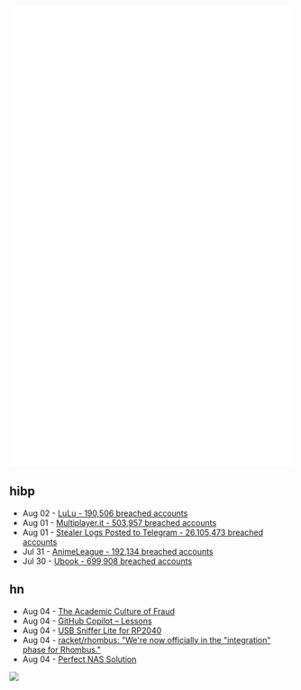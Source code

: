 ![Metrics](https://raw.githubusercontent.com/phixion/phixion/master/metrics.svg)

## hibp

<!--
for https://github.com/phixion/phixion/blob/main/.github/workflows/feeds.yml
-->
<!--START_SECTION:haveibeenpwnd-->
- Aug 02 - [LuLu - 190,506 breached accounts](https://haveibeenpwned.com/PwnedWebsites#LuLu)
- Aug 01 - [Multiplayer.it - 503,957 breached accounts](https://haveibeenpwned.com/PwnedWebsites#MultiplayerIt)
- Aug 01 - [Stealer Logs Posted to Telegram - 26,105,473 breached accounts](https://haveibeenpwned.com/PwnedWebsites#TelegramStealerLogs)
- Jul 31 - [AnimeLeague - 192,134 breached accounts](https://haveibeenpwned.com/PwnedWebsites#AnimeLeague)
- Jul 30 - [Ubook - 699,908 breached accounts](https://haveibeenpwned.com/PwnedWebsites#Ubook)
<!--END_SECTION:haveibeenpwnd-->

## hn

<!--
for https://github.com/phixion/phixion/blob/main/.github/workflows/feeds.yml
-->
<!--START_SECTION:hn-->
- Aug 04 - [The Academic Culture of Fraud](https://www.palladiummag.com/2024/08/02/the-academic-culture-of-fraud/)
- Aug 04 - [GitHub Copilot – Lessons](https://medium.com/sids-tech-cafe/github-copilot-lessons-7afc1f5130a6)
- Aug 04 - [USB Sniffer Lite for RP2040](https://github.com/ataradov/usb-sniffer-lite)
- Aug 04 - [racket/rhombus: "We're now officially in the "integration" phase for Rhombus."](https://github.com/racket/rhombus/discussions/521)
- Aug 04 - [Perfect NAS Solution](https://vermaden.wordpress.com/2024/08/04/perfect-nas-solution/)
<!--END_SECTION:hn-->

<!--
for https://yhype.me
-->
![](https://hit.yhype.me/github/profile?user_id=13013670)
